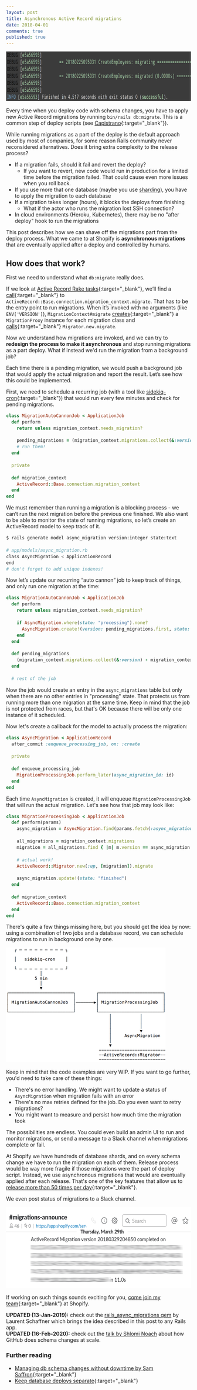 ```yaml
---
layout: post
title: Asynchronous Active Record migrations
date: 2018-04-01
comments: true
published: true
---
```


<img src="/assets/post-images/async-migrations/cap1.png" width="849" height="135" style="margin: 0 auto;" />

Every time when you deploy code with schema changes, you have to apply new Active Record migrations by running `bin/rails db:migrate`. This is a common step of deploy scripts (see [Capistrano](https://github.com/capistrano/rails/blob/master/lib/capistrano/tasks/migrations.rake#L31){:target="_blank"}).

While running migrations as a part of the deploy is the default approach used by most of companies, for some reason Rails community never reconsidered alternatives. Does it bring extra complexity to the release process?

* If a migration fails, should it fail and revert the deploy?
  * If you want to revert, new code would run in production for a limited time before the migration failed. That could cause even more issues when you roll back.
* If you use more that one database (maybe you use [sharding](https://en.wikipedia.org/wiki/Shard_(database_architecture))), you have to apply the migration to each database
* If a migration takes longer (hours), it blocks the deploys from finishing
  * What if the actor who runs the migration lost SSH connection?
* In cloud environments (Heroku, Kubernetes), there may be no "after deploy" hook to run the migrations

This post describes how we can shave off the migrations part from the deploy process. What we came to at Shopify is **asynchronous migrations** that are eventually applied after a deploy and controlled by humans.

## How does that work?

First we need to understand what `db:migrate` really does.

If we look at [Active Record Rake tasks](https://github.com/rails/rails/blob/6b7a93d963d80686e9334faa80460bfde9099032/activerecord/lib/active_record/railties/databases.rake#L74-L81){:target="_blank"}, we’ll find a [call](https://github.com/rails/rails/blob/d04b5179ffc26ab7bfd7210e1103f5ab4f1bd54f/activerecord/lib/active_record/tasks/database_tasks.rb#L170-L182){:target="_blank"} to `ActiveRecord::Base.connection.migration_context.migrate`. That has to be the entry point to run migrations. When it’s invoked with no arguments (like `ENV['VERSION']`), `MigrationContext#migrate` [creates](https://github.com/rails/rails/blob/d04b5179ffc26ab7bfd7210e1103f5ab4f1bd54f/activerecord/lib/active_record/migration.rb#L1085){:target="_blank"} a `MigrationProxy` instance for each migration class and [calls](https://github.com/rails/rails/blob/d04b5179ffc26ab7bfd7210e1103f5ab4f1bd54f/activerecord/lib/active_record/migration.rb#L1028){:target="_blank"} `Migrator.new.migrate`.

Now we understand how migrations are invoked, and we can try to **redesign the process to make it asynchronous** and stop running migrations as a part deploy. What if instead we'd run the migration from a background job?

Each time there is a pending migration, we would push a background job that would apply the actual migration and report the result. Let’s see how this could be implemented.

First, we need to schedule a recurring job (with a tool like [sidekiq-cron](https://github.com/ondrejbartas/sidekiq-cron){:target="_blank"}) that would run every few minutes and check for pending migrations.

```ruby
class MigrationAutoCannonJob < ApplicationJob
  def perform
    return unless migration_context.needs_migration?

    pending_migrations = (migration_context.migrations.collect(&:version) - migration_context.get_all_versions)
    # run them!
  end

  private

  def migration_context
    ActiveRecord::Base.connection.migration_context
  end
end
```

We must remember than running a migration is a blocking process - we can’t run the next migration before the previous one finished. We also want to be able to monitor the state of running migrations, so let’s create an ActiveRecord model to keep track of it.

```bash
$ rails generate model async_migration version:integer state:text

# app/models/async_migration.rb
class AsyncMigration < ApplicationRecord
end
# don't forget to add unique indexes!
```

Now let’s update our recurring “auto cannon” job to keep track of things, and only run one migration at the time:

```ruby
class MigrationAutoCannonJob < ApplicationJob
  def perform
    return unless migration_context.needs_migration?

    if AsyncMigration.where(state: "processing").none?
      AsyncMigration.create!(version: pending_migrations.first, state: "processing")
    end
  end

  def pending_migrations
    (migration_context.migrations.collect(&:version) - migration_context.get_all_versions)
  end

  # rest of the job
```

Now the job would create an entry in the `async_migrations` table but only when there are no other entries in "processing" state. That protects us from running more than one migration at the same time. Keep in mind that the job is not protected from races, but that's OK because there will be only one instance of it scheduled.

Now let's create a callback for the model to actually process the migration:

```ruby
class AsyncMigration < ApplicationRecord
  after_commit :enqueue_processing_job, on: :create

  private

  def enqueue_processing_job
    MigrationProcessingJob.perform_later(async_migration_id: id)
  end
end
```

Each time `AsyncMigration` is created, it will enqueue `MigrationProcessingJob` that will run the actual migration. Let's see how that job may look like:

```ruby
class MigrationProcessingJob < ApplicationJob
  def perform(params)
    async_migration = AsyncMigration.find(params.fetch(:async_migration_id))

    all_migrations = migration_context.migrations
    migration = all_migrations.find { |m| m.version == async_migration.version }

    # actual work!
    ActiveRecord::Migrator.new(:up, [migration]).migrate

    async_migration.update!(state: "finished")
  end

  def migration_context
    ActiveRecord::Base.connection.migration_context
  end
end
```

There's quite a few things missing here, but you should get the idea by now: using a combination of two jobs and a database record, we can schedule migrations to run in background one by one.

<img src="/assets/post-images/async-migrations/monodraw.png" width="435" height="313" style="margin: 0 auto;" />

Keep in mind that the code examples are very WIP. If you want to go further, you'd need to take care of these things:

* There's no error handling. We might want to update a status of `AsyncMigration` when migration fails with an error
* There's no max retries defined for the job. Do you even want to retry migrations?
* You might want to measure and persist how much time the migration took

The possibilities are endless. You could even build an admin UI to run and monitor migrations, or send a message to a Slack channel when migrations complete or fail.

At Shopify we have hundreds of database shards, and on every schema change we have to run the migration on each of them. Release process would be way more fragile if those migrations were the part of deploy script. Instead, we use asynchronous migrations that would are eventually applied after each release. That's one of the key features that allow us to [release more than 50 times per day](https://shopifyengineering.myshopify.com/blogs/engineering/automatic-deployment-at-shopify){:target="_blank"}.

We even post status of migrations to a Slack channel.

<img src="/assets/post-images/async-migrations/slack.png" width="584" height="220" style="margin: 0 auto;" />

If working on such things sounds exciting for you, [come join my team](https://www.shopify.com/careers/production-engineering-service-patterns-fe9022){:target="_blank"} at Shopify.

<div class="upd">
  <strong>UPDATED (13-Jan-2019):</strong> check out the <a target="_blank" href="https://github.com/Loschcode/rails_async_migrations">rails_async_migrations gem</a> by Laurent Schaffner which brings the idea described in this post to any Rails app.
</div>

<div class="upd">
  <strong>UPDATED (16-Feb-2020):</strong> check out the <a target="_blank" href="https://fosdem.org/2020/schedule/event/mysql_github_schema/">talk by Shlomi Noach</a> about how GitHub does schema changes at scale.
</div>

### Further reading

* [Managing db schema changes without downtime by Sam Saffron](https://samsaffron.com/archive/2018/03/22/managing-db-schema-changes-without-downtime){:target="_blank"}
* [Keep database deploys separate](http://www.philandstuff.com/2018/04/04/keep-database-deploys-separate.html){:target="_blank"}
